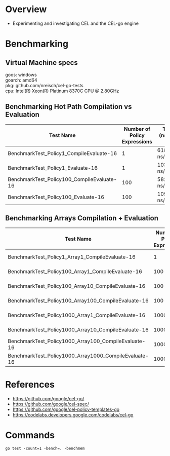 # Overview
- Experimenting and investigating CEL and the CEL-go engine

# Benchmarking

## Virtual Machine specs
goos: windows <br>
goarch: amd64 <br>
pkg: github.com/nreisch/cel-go-tests <br>
cpu: Intel(R) Xeon(R) Platinum 8370C CPU @ 2.80GHz

## Benchmarking Hot Path Compilation vs Evaluation
Test Name|Number of Policy Expressions|Time (ns) per op|Bytes per op|Allocs
---|---|---|---|---|
BenchmarkTest_Policy1_CompileEvaluate-16|1|61825 ns/op|23416 B/op|476 allocs/op
BenchmarkTest_Policy1_Evaluate-16|1|10301 ns/op|6486 B/op|60 allocs/op
BenchmarkTest_Policy100_CompileEvaluate-16|100|5825781 ns/op|2343144 B/op|47551 allocs/op
BenchmarkTest_Policy100_Evaluate-16|100|1097703 ns/op|650685 B/op|6062 allocs/op

## Benchmarking Arrays Compilation + Evaluation
Test Name|Number of Policy Expressions|Array Input Length |Time (ns) per op|Bytes per op|Allocs
---|---|---|---|---|---|
BenchmarkTest_Policy1_Array1_CompileEvaluate-16|1|1|117215 ns/op|44185 B/op|906 allocs/op
BenchmarkTest_Policy100_Array1_CompileEvaluate-16|100|1|11662914 ns/op|4420092 B/op|90533 allocs/op
BenchmarkTest_Policy100_Array10_CompileEvaluate-16|100|10|11771656 ns/op|4478050 B/op|91824 allocs/op
BenchmarkTest_Policy100_Array100_CompileEvaluate-16|100|100|13330341 ns/op|5024987 B/op|110140 allocs/op
BenchmarkTest_Policy1000_Array1_CompileEvaluate-16|1000|1|114189911 ns/op|44104144 B/op|904917 allocs/op
BenchmarkTest_Policy1000_Array10_CompileEvaluate-16|1000|10 |116303911 ns/op|44686122 B/op|917940 allocs/op
BenchmarkTest_Policy1000_Array100_CompileEvaluate-16|1000|100|126396388 ns/op|50107981 B/op|1100936 allocs/op
BenchmarkTest_Policy1000_Array1000_CompileEvaluate-16|1000|1000|235579520 ns/op|115632910 B/op|2905112 allocs/op

# References
- https://github.com/google/cel-go/
- https://github.com/google/cel-spec/
- https://github.com/google/cel-policy-templates-go
- https://codelabs.developers.google.com/codelabs/cel-go

# Commands

```console
go test -count=1 -bench=. -benchmem
```